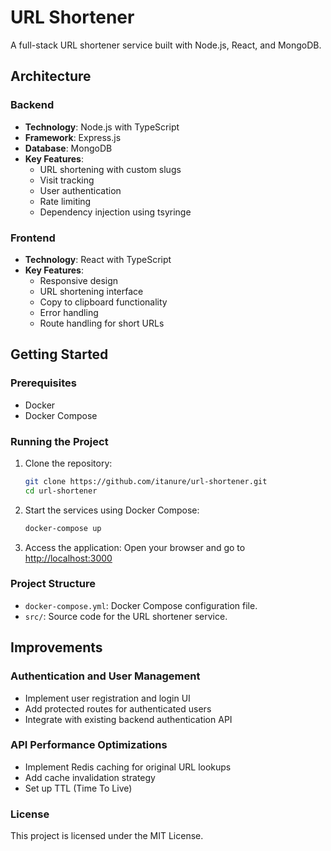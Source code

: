 # URL Shortener

A full-stack URL shortener service built with Node.js, React, and MongoDB.

## Architecture

### Backend
- **Technology**: Node.js with TypeScript
- **Framework**: Express.js
- **Database**: MongoDB
- **Key Features**:
  - URL shortening with custom slugs
  - Visit tracking
  - User authentication
  - Rate limiting
  - Dependency injection using tsyringe

### Frontend
- **Technology**: React with TypeScript
- **Key Features**:
  - Responsive design
  - URL shortening interface
  - Copy to clipboard functionality
  - Error handling
  - Route handling for short URLs

## Getting Started

### Prerequisites
- Docker
- Docker Compose

### Running the Project

1. Clone the repository:
   ```sh
   git clone https://github.com/itanure/url-shortener.git
   cd url-shortener
   ```

2. Start the services using Docker Compose:
   ```sh
   docker-compose up
   ```

3. Access the application:
   Open your browser and go to [http://localhost:3000](http://localhost:3000)

### Project Structure

- `docker-compose.yml`: Docker Compose configuration file.
- `src/`: Source code for the URL shortener service.

## Improvements

### Authentication and User Management
- Implement user registration and login UI
- Add protected routes for authenticated users
- Integrate with existing backend authentication API

### API Performance Optimizations
- Implement Redis caching for original URL lookups
- Add cache invalidation strategy
- Set up TTL (Time To Live)

### License

This project is licensed under the MIT License.
